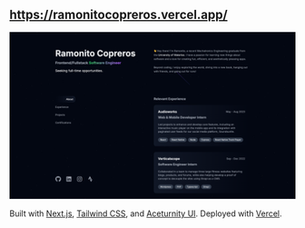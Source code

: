 ## https://ramonitocopreros.vercel.app/

![Main page of portfolio site](./public/portfolio.png)

Built with [Next.js](https://nextjs.org/), [Tailwind CSS](https://tailwindcss.com/), and [Aceturnity UI](https://ui.aceternity.com/). Deployed with [Vercel](https://vercel.com/).
